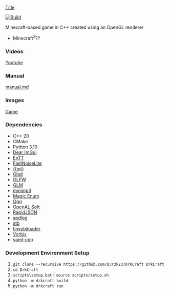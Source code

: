 [Title](assets/logo_full.png)

[![Build](https://github.com/D3r3k23/DrkCraft/actions/workflows/build.yaml/badge.svg)](https://github.com/D3r3k23/DrkCraft/actions/workflows/build.yaml)

Minecraft-based game in C++ created using an OpenGL renderer

* Minecraft<sup>2</sup>??

### Videos
[Youtube](https://www.youtube.com/playlist?list=PLD41ILT9lDJa0fnwzflIxxq_wivyyBtYb)

### Manual
[manual.md](doc/manual.md)

### Images
[Game](media/game.png)

### Dependencies
* C++ 20
* CMake
* Python 3.10
* [Dear ImGui](https://github.com/ocornut/imgui)
* [EnTT](https://github.com/skypjack/entt)
* [FastNoiseLite](https://github.com/Auburn/FastNoiseLite)
* [{fmt}](https://github.com/fmtlib/fmt)
* [Glad](https://github.com/Dav1dde/glad)
* [GLFW](https://github.com/glfw/glfw)
* [GLM](https://github.com/g-truc/glm)
* [minimp3](https://github.com/lieff/minimp3)
* [Magic Enum](https://github.com/Neargye/magic_enum)
* [Ogg](https://gitlab.xiph.org/xiph/ogg)
* [OpenAL Soft](https://github.com/kcat/openal-soft)
* [RapidJSON](https://github.com/Tencent/rapidjson)
* [spdlog](https://github.com/gabime/spdlog)
* [stb](https://github.com/nothings/stb)
* [tinyobjloader](https://github.com/tinyobjloader/tinyobjloader)
* [Vorbis](https://github.com/xiph/vorbis)
* [yaml-cpp](https://github.com/jbeder/yaml-cpp)

### Development Environment Setup
1. `git clone --recursive https://github.com/D3r3k23/DrkCraft DrkCraft`
2. `cd DrkCraft`
4. `scripts\setup.bat` | `source scripts/setup.sh`
5. `python -m drkcraft build`
6. `python -m drkcraft run`
